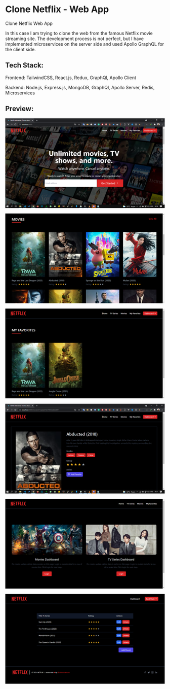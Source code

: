 # Clone Netflix - Web App

Clone Netflix Web App

In this case I am trying to clone the web from the famous Netflix movie streaming site. The development process is not perfect, but I have implemented microservices on the server side and used Apollo GraphQL for the client side.

## Tech Stack:
Frontend: TailwindCSS, React.js, Redux, GraphQl, Apollo Client

Backend: Node.js, Express.js, MongoDB, GraphQl, Apollo Server, Redis, Microservices

## Preview:

![Home page](https://github.com/abdanzamzam/Clone-Netflix-Web-App/blob/development/preview/Screenshot%20(1872).png)

![Home page](https://github.com/abdanzamzam/Clone-Netflix-Web-App/blob/development/preview/Screenshot%20(1873).png)

![Home page](https://github.com/abdanzamzam/Clone-Netflix-Web-App/blob/development/preview/Screenshot%20(1870).png)

![Home page](https://github.com/abdanzamzam/Clone-Netflix-Web-App/blob/development/preview/Screenshot%20(1874).png)

![Home page](https://github.com/abdanzamzam/Clone-Netflix-Web-App/blob/development/preview/Screenshot%20(1869).png)

![Home page](https://github.com/abdanzamzam/Clone-Netflix-Web-App/blob/development/preview/Screenshot%20(1871).png)

